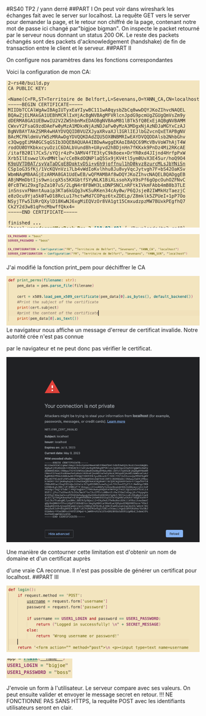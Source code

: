 #RS40 TP2 / yann derré
##PART I
On peut voir dans wireshark les échanges fait avec le server sur
localhost. La requête GET vers le server pour demander la page, et le
retour non chiffré de la page, contenant notre mot de passe ici changé
par"bigjoe bigman". On inspecte le packet retourné par le serveur nous
donnant un status 200 OK. Le reste des packets échangés sont des
packets d'acknowledgement (handshake) de fin de transaction entre le
client et le serveur.
##PART II

 On configure nos paramètres dans les fonctions correspondantes

 Voici la configuration de mon CA:

![](asset/image3.png)

![](asset/image4.png)

 J'ai modifié la fonction print_pem pour déchiffrer le CA

![](asset/image5.png)
 Le navigateur nous affiche un message d'erreur de certificat invalide.
 Notre autorité crée n'est pas connue

 par le navigateur et ne peut donc pas vérifier le certificat.

 ![](asset/image6.png)

 Une manière de contourner cette limitation est d'obtenir un nom de
 domaine et d'un certificat auprès

 d'une vraie CA reconnue. Il n'est pas possible de générer un
 certificat pour localhost.
##PART III

![](asset/image7.png)

![](asset/image8.png)

 J'envoie un form à l'utilisateur. Le serveur compare avec ses valeurs.
 On peut ensuite valider et envoyer le message secret en retour. !!! NE
 FONCTIONNE PAS SANS HTTPS, la requête POST avec les identifiants
 utilisateurs seront en clair.
